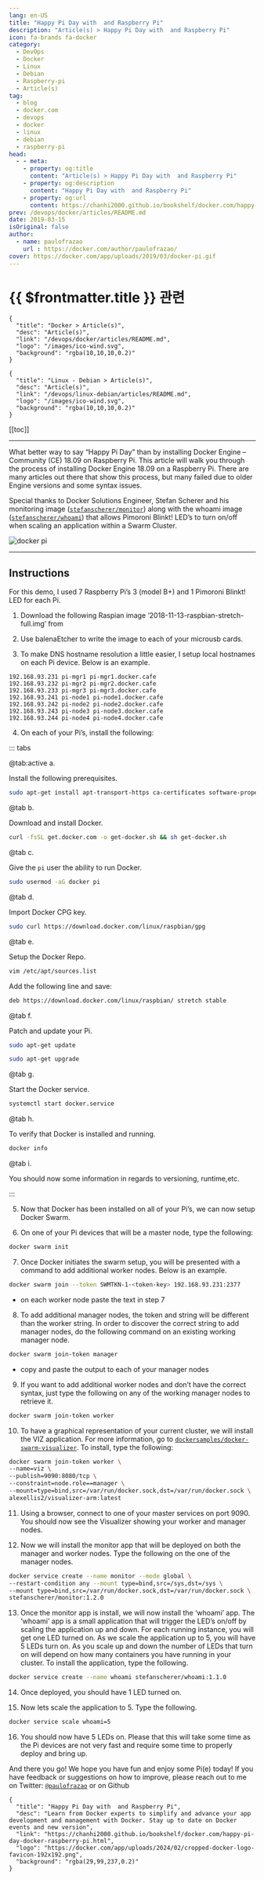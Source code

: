 ```yaml
---
lang: en-US
title: "Happy Pi Day with  and Raspberry Pi"
description: "Article(s) > Happy Pi Day with  and Raspberry Pi"
icon: fa-brands fa-docker
category:
  - DevOps
  - Docker
  - Linux
  - Debian
  - Raspberry-pi
  - Article(s)
tag:
  - blog
  - docker.com
  - devops
  - docker
  - linux
  - debian
  - raspberry-pi
head:
  - - meta:
    - property: og:title
      content: "Article(s) > Happy Pi Day with  and Raspberry Pi"
    - property: og:description
      content: "Happy Pi Day with  and Raspberry Pi"
    - property: og:url
      content: https://chanhi2000.github.io/bookshelf/docker.com/happy-pi-day-docker-raspberry-pi.html
prev: /devops/docker/articles/README.md
date: 2019-03-15
isOriginal: false
author:
  - name: paulofrazao
    url : https://docker.com/author/paulofrazao/
cover: https://docker.com/app/uploads/2019/03/docker-pi.gif
---
```


# {{ $frontmatter.title }} 관련

```component VPCard
{
  "title": "Docker > Article(s)",
  "desc": "Article(s)",
  "link": "/devops/docker/articles/README.md",
  "logo": "/images/ico-wind.svg",
  "background": "rgba(10,10,10,0.2)"
}
```

```component VPCard
{
  "title": "Linux - Debian > Article(s)",
  "desc": "Article(s)",
  "link": "/devops/linux-debian/articles/README.md",
  "logo": "/images/ico-wind.svg",
  "background": "rgba(10,10,10,0.2)"
}
```

[[toc]]

---

<SiteInfo
  name="Happy Pi Day with  and Raspberry Pi"
  desc="Learn from Docker experts to simplify and advance your app development and management with Docker. Stay up to date on Docker events and new version"
  url="https://docker.com/blog/happy-pi-day-docker-raspberry-pi"
  logo="https://docker.com/app/uploads/2024/02/cropped-docker-logo-favicon-192x192.png"
  preview="https://docker.com/app/uploads/2019/03/docker-pi.gif"/>

What better way to say “Happy Pi Day” than by installing Docker Engine – Community (CE) 18.09 on Raspberry Pi. This article will walk you through the process of installing Docker Engine 18.09 on a Raspberry Pi. There are many articles out there that show this process, but many failed due to older Engine versions and some syntax issues.

Special thanks to Docker Solutions Engineer, Stefan Scherer and his monitoring image ([<VPIcon icon="fa-brands fa-docker"/>`stefanscherer/monitor`](https://hub.docker.com/r/stefanscherer/monitor/)) along with the whoami image ([<VPIcon icon="fa-brands fa-docker"/>`stefanscherer/whoami`](https://hub.docker.com/r/stefanscherer/whoami)) that allows Pimoroni Blinkt! LED’s to turn on/off when scaling an application within a Swarm Cluster.

![docker pi](https://docker.com/app/uploads/2019/03/docker-pi-225x300.gif)

---

## Instructions

For this demo, I used 7 Raspberry Pi’s 3 (model B+) and 1 Pimoroni Blinkt! LED for each Pi.

1) Download the following Raspian image ‘2018-11-13-raspbian-stretch-full.img’ from

2) Use balenaEtcher to write the image to each of your microusb cards.

3) To make DNS hostname resolution a little easier, I setup local hostnames on each Pi device. Below is an example.

```plaintext title="/etc/hosts"
192.168.93.231 pi-mgr1 pi-mgr1.docker.cafe  
192.168.93.232 pi-mgr2 pi-mgr2.docker.cafe  
192.168.93.233 pi-mgr3 pi-mgr3.docker.cafe  
192.168.93.241 pi-node1 pi-node1.docker.cafe  
192.168.93.242 pi-node2 pi-node2.docker.cafe  
192.168.93.243 pi-node3 pi-node3.docker.cafe  
192.168.93.244 pi-node4 pi-node4.docker.cafe
```

4) On each of your Pi’s, install the following:

::: tabs

@tab:active a.

Install the following prerequisites.

```sh
sudo apt-get install apt-transport-https ca-certificates software-properties-common -y
```

@tab b.

Download and install Docker.

```sh
curl -fsSL get.docker.com -o get-docker.sh && sh get-docker.sh
```

@tab c.

Give the `pi` user the ability to run Docker.

```sh
sudo usermod -aG docker pi
```

@tab d.

Import Docker CPG key.

```sh
sudo curl https://download.docker.com/linux/raspbian/gpg
```

@tab e.

Setup the Docker Repo.

```sh
vim /etc/apt/sources.list
```

Add the following line and save:

```sh
deb https://download.docker.com/linux/raspbian/ stretch stable
```

@tab f.

Patch and update your Pi.

```sh
sudo apt-get update
```

```sh
sudo apt-get upgrade
```

@tab g.

Start the Docker service.

```sh
systemctl start docker.service
```

@tab h.

To verify that Docker is installed and running.

```sh
docker info
```

@tab i.

You should now some information in regards to versioning, runtime,etc.

:::

5) Now that Docker has been installed on all of your Pi’s, we can now setup Docker Swarm.

6) On one of your Pi devices that will be a master node, type the following:

```sh
docker swarm init
```

7) Once Docker initiates the swarm setup, you will be presented with a command to add additional worker nodes. Below is an example.

```sh
docker swarm join --token SWMTKN-1-<token-key> 192.168.93.231:2377
```

- on each worker node paste the text in step 7

8) To add additional manager nodes, the token and string will be different than the worker string. In order to discover the correct string to add manager nodes, do the following command on an existing working manager node.

```sh
docker swarm join-token manager
```

- copy and paste the output to each of your manager nodes

9) If you want to add additional worker nodes and don’t have the correct syntax, just type the following on any of the working manager nodes to retrieve it.

```sh
docker swarm join-token worker
```

10) To have a graphical representation of your current cluster, we will install the VIZ application. For more information, go to [<VPIcon icon="iconfont icon-github"/>`dockersamples/docker-swarm-visualizer`](https://github.com/dockersamples/docker-swarm-visualizer). To install, type the following:

```sh
docker swarm join-token worker \
--name=viz \
--publish=9090:8080/tcp \
--constraint=node.role==manager \
--mount=type=bind,src=/var/run/docker.sock,dst=/var/run/docker.sock \
alexellis2/visualizer-arm:latest
```

11) Using a browser, connect to one of your master services on port 9090. You should now see the Visualizer showing your worker and manager nodes.

12) Now we will install the monitor app that will be deployed on both the manager and worker nodes. Type the following on the one of the manager nodes.

```sh
docker service create --name monitor --mode global \
--restart-condition any --mount type=bind,src=/sys,dst=/sys \
--mount type=bind,src=/var/run/docker.sock,dst=/var/run/docker.sock \
stefanscherer/monitor:1.2.0
```

13) Once the monitor app is install, we will now install the ‘whoami’ app. The ‘whoami’ app is a small application that will trigger the LED’s on/off by scaling the application up and down. For each running instance, you will get one LED turned on. As we scale the application up to 5, you will have 5 LEDs turn on. As you scale up and down the number of LEDs that turn on will depend on how many containers you have running in your cluster. To install the application, type the following.

```sh
docker service create --name whoami stefanscherer/whoami:1.1.0
```

14) Once deployed, you should have 1 LED turned on.  

15) Now lets scale the application to 5. Type the following.

```sh
docker service scale whoami=5
```

16) You should now have 5 LEDs on. Please that this will take some time as the Pi devices are not very fast and require some time to properly deploy and bring up.

And there you go! We hope you have fun and enjoy some Pi(e) today! If you have feedback or suggestions on how to improve, please reach out to me on Twitter: [<VPIcon icon="fa-brands fa-x-twitter"/>`@paulofrazao`](https://twitter.com/paulofrazao) or on Github

<SiteInfo
  name="paulofrazao/RaspberryPi"
  desc="Installing Docker 18.09 on Raspberry Pi."
  url="https://github.com/paulofrazao/RaspberryPi/"
  logo="https://github.githubassets.com/favicons/favicon-dark.svg"
  preview="https://opengraph.githubassets.com/0ea7d48557a1384f5ed84690bb646540b6228abf902c0de0cbc432f68a26cb13/paulofrazao/RaspberryPi"/>

<!-- TODO: add ARTICLE CARD -->
```component VPCard
{
  "title": "Happy Pi Day with  and Raspberry Pi",
  "desc": "Learn from Docker experts to simplify and advance your app development and management with Docker. Stay up to date on Docker events and new version",
  "link": "https://chanhi2000.github.io/bookshelf/docker.com/happy-pi-day-docker-raspberry-pi.html",
  "logo": "https://docker.com/app/uploads/2024/02/cropped-docker-logo-favicon-192x192.png",
  "background": "rgba(29,99,237,0.2)"
}
```

